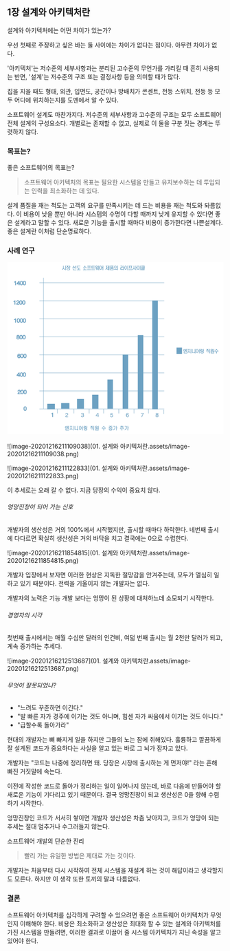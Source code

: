 ## 1장 설계와 아키텍처란

설계와 아키텍처에는 어떤 차이가 있는가?

우선 첫째로 주장하고 싶은 바는 둘 사이에는 차이가 없다는 점이다. 아무런 차이가 없다.

'아키텍처'는 저수준의 세부사항과는 분리된 고수준의 무언가를 가리킬 때 흔히 사용되는 반면, '설계'는 저수준의 구조 또는 결정사항 등을 의미할 때가 많다.

집을 지을 때도 형태, 외관, 입면도, 공간이나 방배치가 콘센트, 전등 스위치, 전등 등 모두 어디에 위치하는지를 도멘에서 알 수 있다.

소프트웨어 설계도 마찬가지다. 저수준의 세부사항과 고수준의 구조는 모두 소프트웨어 전체 설계의 구성요소다. 개별로는 존재할 수 없고, 실제로 이 둘을 구분 짓는 경계는 뚜렷하지 않다.

### 목표는?

좋은 소프트웨어의 목표는?

> 소프트웨어 아키텍처의 목표는 필요한 시스템을 만들고 유지보수하는 데 투입되는 인력을 최소화하는 데 있다.

설계 품질을 재는 척도는 고객의 요구를 만족시키는 데 드는 비용을 재는 척도와 돠름없다. 이 비용이 낮을 뿐만 아니라 시스템의 수명이 다할 때까지 낮게 유지할 수 있다면 좋은 설계라고 말할 수 있다. 새로운 기능을 출시할 때마다 비용이 증가한다면 나쁜설계다. 좋은 설계란 이처럼 단순명료하다.



### 사례 연구



![image-20201217063224368](chapter-01.assets/image-20201217063224368.png)







![image-20201216211109038](01. 설계와 아키텍처란.assets/image-20201216211109038.png)

![image-20201216211122833](01. 설계와 아키텍처란.assets/image-20201216211122833.png)

이 추세로는 오래 갈 수 없다. 지금 당장의 수익이 중요치 않다.

###### 엉망진창이 되어 가는 신호

개발자의 생산성은 거의 100%에서 시작했지만, 출시할 때마다 하락한다. 네번째 출시에 다다르면 확실히 생산성은 거의 바닥을 치고 결국에는 0으로 수렵한다.

![image-20201216211854815](01. 설계와 아키텍처란.assets/image-20201216211854815.png)

개발자 입장에서 보자면 이러한 현상은 지독한 절망감을 안겨주는데, 모두가 열심히 일하고 있기 때문이다. 전력을 기울이지 않는 개발자는 없다.

개발자의 노력은 기능 개발 보다는 엉망이 된 상황에 대처하느데 소모되기 시작한다.

###### 경영자의 시각

첫번째 출시에서는 매월 수십만 달러의 인건비, 여덟 번째 출시는 월 2천만 달러가 되고, 계속 증가하는 추세다.



![image-20201216212513687](01. 설계와 아키텍처란.assets/image-20201216212513687.png)



###### 무엇이 잘못되었나?

* "느려도 꾸준하면 이긴다."
* "발 빠른 자가 경주에 이기는 것도 아니며, 힘센 자가 싸움에서 이기는 것도 아니다."
* "급할수록 돌아가라"

현대의 개발자는 뼈 빠지게 일을 하지만 그들의 노는 잠에 취해있다. 훌륭하고 깔끔하게 잘 설계된 코드가 중요하다는 사실을 알고 있는 바로 그 뇌가 잠자고 있다.

개발자는 "코드는 나중에 정리하면 돼. 당장은 시장에 출시하는 게 먼저야!" 라는 흔해 빠진 거짓말에 속는다.

이전에 작성한 코드로 돌아가 정리하는 일이 일어나지 않는데, 바로 다음에 만들어야 할 새로운 기능이 기다리고 있기 때문이다. 결국 엉망진창이 되고 생산성은 0을 향해 수렴하기 시작한다.

엉망진창인 코드가 서서히 쌓이면 개발자 생산성은 차츰 낮아지고, 코드가 엉망이 되는 추세는 절대 멈추거나 수그러들지 않는다.

소프트웨어 개발의 단순한 진리

> 빨리 가는 유일한 방법은 제대로 가는 것이다.

개발자는 처음부터 다시 시작하여 전체 시스템을 재설계 하는 것이 해답이라고 생각할지도 모른다. 하지만 이 생각 또한 토끼의 말과 다름없다.

### 결론

소프트웨어 아키텍처를 심각하게 구려할 수 있으려면 좋은 소프트웨어 아키텍처가 무엇인지 이해해야 한다. 비용은 최소화하고 생산성은 최대화 할 수 있는 설계와 아키텍처를 가진 시스템을 만들려면, 이러한 결과로 이끌어 줄 시스템 아키텍처가 지닌 속성을 알고 있어야 한다.





